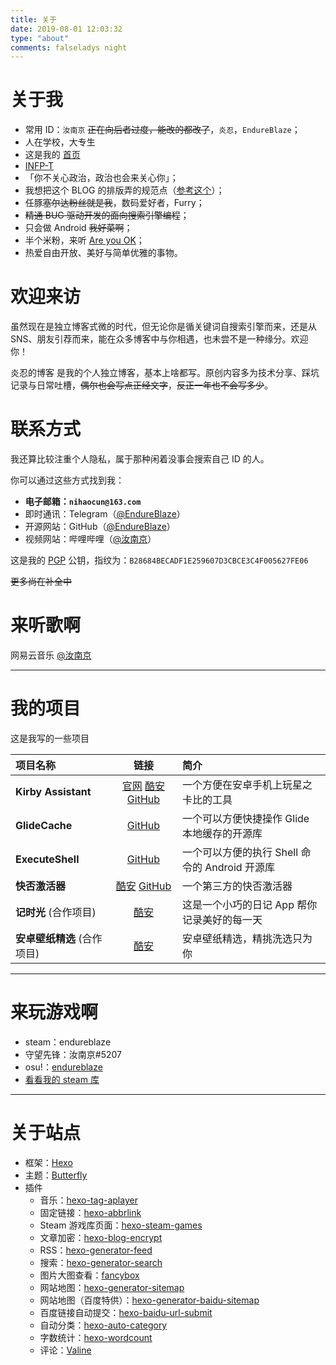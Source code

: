 ```yaml
---
title: 关于
date: 2019-08-01 12:03:32
type: "about"
comments: falseladys night
---
```


# 关于我

- 常用 ID：`汝南京` ~~正在向后者过度，能改的都改了~~，`炎忍`，`EndureBlaze`；
- 人在学校，大专生
- 这是我的 [首页](https://endureblaze.cn)
- [INFP-T](https://www.16personalities.com/ch/infp-%E4%BA%BA%E6%A0%BC)
- 「你不关心政治，政治也会来关心你」；
- 我想把这个 BLOG 的排版弄的规范点（[参考这个](https://github.com/sparanoid/chinese-copywriting-guidelines)）；
- 任豚~~塞尔达粉丝就是我~~，数码爱好者，Furry；
- ~~精通 BUG 驱动开发的面向搜索引擎编程~~；
- 只会做 Android ~~我好菜啊~~；
- 半个米粉，来听 [Are you OK](https://www.bilibili.com/video/av2271112)；
- 热爱自由开放、美好与简单优雅的事物。

# 欢迎来访

虽然现在是独立博客式微的时代，但无论你是循关键词自搜索引擎而来，还是从 SNS、朋友引荐而来，能在众多博客中与你相遇，也未尝不是一种缘分。欢迎你！

炎忍的博客 是我的个人独立博客，基本上啥都写。原创内容多为技术分享、踩坑记录与日常吐槽，~~偶尔也会写点正经文字~~，~~反正一年也不会写多少~~。

# 联系方式

我还算比较注重个人隐私，属于那种闲着没事会搜索自己 ID 的人。

你可以通过这些方式找到我：

- **电子邮箱：`nihaocun@163.com`**
- 即时通讯：Telegram（[@EndureBlaze](https://t.me/endureblaze)）
- 开源网站：GitHub（[@EndureBlaze](https://github.com/endureblaze)）
- 视频网站：哔哩哔哩（[@汝南京](https://space.bilibili.com/21696748)）

这是我的 [PGP](/PGP) 公钥，指纹为：`B28684BECADF1E259607D3CBCE3C4F005627FE06`

~~更多尚在补全中~~

# 来听歌啊

网易云音乐 [@汝南京](https://music.163.com/#/user/home?id=323833067)

<div class="aplayer" data-id="3111066489" data-server="netease" data-type="playlist" data-autoplay="false" "data-mode:circulation"></div>

---

# 我的项目

这是我写的一些项目

| 项目名称                    |                                                  链接                                                   | 简介                                           |
| :-------------------------- | :-----------------------------------------------------------------------------------------------------: | :--------------------------------------------- |
| **Kirby Assistant**         | [官网](https://kirby.endureblaze.cn/) [酷安]() [GitHub](https://github.com/EndureBlaze/Kirby-Assistant) | 一个方便在安卓手机上玩星之卡比的工具           |
| **GlideCache**              |                           [GitHub](https://github.com/EndureBlaze/GlideCache)                           | 一个可以方便快捷操作 Glide 本地缓存的开源库    |
| **ExecuteShell**            |                          [GitHub](https://github.com/EndureBlaze/ExecuteShell)                          | 一个可以方便的执行 Shell 命令的 Android 开源库 |
| **快否激活器**              |   [酷安](https://www.coolapk.com/apk/237389) [GitHub](https://github.com/EndureBlaze/ActivateBenchaf)   | 一个第三方的快否激活器                         |
| **记时光** (合作项目)       |                       [酷安](https://www.coolapk.com/apk/com.ifreedomer.timenote)                       | 这是一个小巧的日记 App 帮你记录美好的每一天    |
| **安卓壁纸精选** (合作项目) |                    [酷安](https://www.coolapk.com/apk/com.ifreedomer.lovewallpaper)                     | 安卓壁纸精选，精挑洗选只为你                   |

---

# 来玩游戏啊

- steam：endureblaze
- 守望先锋：汝南京#5207
- osu!：[endureblaze](https://osu.ppy.sh/users/14037205)
- [看看我的 steam 库](/steamgames)

---

# 关于站点

- 框架：[Hexo](https://hexo.io/)
- 主题：[Butterfly](https://github.com/jerryc127/hexo-theme-butterfly)
- 插件
  - 音乐：[hexo-tag-aplayer](https://github.com/MoePlayer/hexo-tag-aplayer)
  - 固定链接：[hexo-abbrlink](https://github.com/rozbo/hexo-abbrlink)
  - Steam 游戏库页面：[hexo-steam-games](https://github.com/HCLonely/hexo-steam-games)
  - 文章加密：[hexo-blog-encrypt](https://github.com/MikeCoder/hexo-blog-encrypt)
  - RSS：[hexo-generator-feed](https://github.com/hexojs/hexo-generator-feed)
  - 搜索：[hexo-generator-search](https://github.com/wzpan/hexo-generator-search)
  - 图片大图查看：[fancybox](https://fancyapps.com/fancybox/3/)
  - 网站地图：[hexo-generator-sitemap](https://github.com/hexojs/hexo-generator-sitemap)
  - 网站地图（百度特供）：[hexo-generator-baidu-sitemap](https://github.com/coneycode/hexo-generator-baidu-sitemap)
  - 百度链接自动提交：[hexo-baidu-url-submit](https://github.com/huiwang/hexo-baidu-url-submit)
  - 自动分类：[hexo-auto-category](https://github.com/xu-song/hexo-auto-category)
  - 字数统计：[hexo-wordcount](https://github.com/willin/hexo-wordcount)
  - 评论：[Valine](https://github.com/xCss/Valine)

